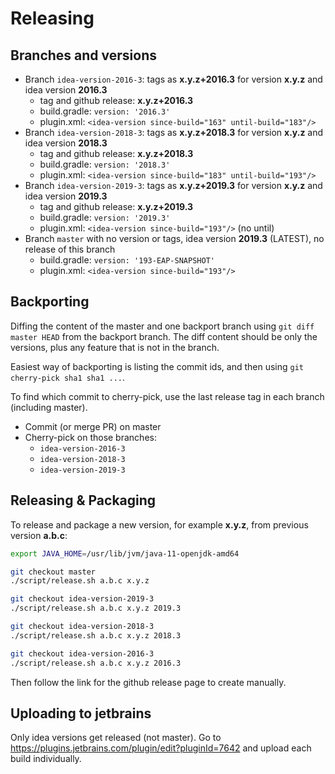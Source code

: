 # Releasing

## Branches and versions

- Branch `idea-version-2016-3`: tags as **x.y.z+2016.3** for version **x.y.z**
  and idea version **2016.3**
    - tag and github release: **x.y.z+2016.3**
    - build.gradle: `version: '2016.3'`
    - plugin.xml: `<idea-version since-build="163" until-build="183"/>`
- Branch `idea-version-2018-3`: tags as **x.y.z+2018.3** for version **x.y.z**
  and idea version **2018.3**
    - tag and github release: **x.y.z+2018.3**
    - build.gradle: `version: '2018.3'`
    - plugin.xml: `<idea-version since-build="183" until-build="193"/>`
- Branch `idea-version-2019-3`: tags as **x.y.z+2019.3** for version **x.y.z**
  and idea version **2019.3**
    - tag and github release: **x.y.z+2019.3**
    - build.gradle: `version: '2019.3'`
    - plugin.xml: `<idea-version since-build="193"/>` (no until)
- Branch `master` with no version or tags, idea version **2019.3** (LATEST), no
  release of this branch
    - build.gradle: `version: '193-EAP-SNAPSHOT'`
    - plugin.xml: `<idea-version since-build="193"/>`

## Backporting

Diffing the content of the master and one backport branch using `git diff master HEAD` from the backport branch.  The diff content should be only the versions, plus any feature that is not in the branch.

Easiest way of backporting is listing the commit ids, and then using `git cherry-pick sha1 sha1 ...`.

To find which commit to cherry-pick, use the last release tag in each branch (including master).

- Commit (or merge PR) on master
- Cherry-pick on those branches:
    - `idea-version-2016-3`
    - `idea-version-2018-3`
    - `idea-version-2019-3`

## Releasing & Packaging

To release and package a new version, for example **x.y.z**, from previous version **a.b.c**:

```bash
export JAVA_HOME=/usr/lib/jvm/java-11-openjdk-amd64

git checkout master
./script/release.sh a.b.c x.y.z

git checkout idea-version-2019-3
./script/release.sh a.b.c x.y.z 2019.3

git checkout idea-version-2018-3
./script/release.sh a.b.c x.y.z 2018.3

git checkout idea-version-2016-3
./script/release.sh a.b.c x.y.z 2016.3
```

Then follow the link for the github release page to create manually.

## Uploading to jetbrains

Only idea versions get released (not master). Go to https://plugins.jetbrains.com/plugin/edit?pluginId=7642 and upload each build individually.

